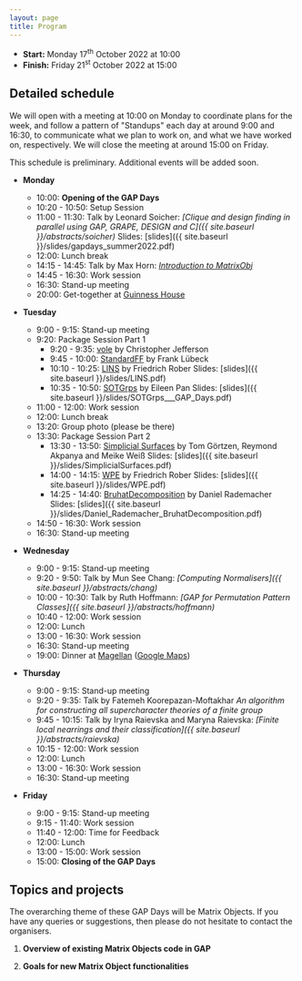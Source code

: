 ```yaml
---
layout: page
title: Program
---
```


* __Start:__ Monday 17<sup>th</sup> October 2022 at 10:00
* __Finish:__ Friday 21<sup>st</sup> October 2022 at 15:00

## Detailed schedule

We will open with a meeting at 10:00 on Monday to coordinate plans for the week,
and follow a pattern of "Standups" each day at around 9:00 and 16:30, to
communicate what we plan to work on, and what we have worked on, respectively.
We will close the meeting at around 15:00 on Friday.

This schedule is preliminary. Additional events will be added soon.

- **Monday** 
  - 10:00: **Opening of the GAP Days**
  - 10:20 - 10:50: Setup Session
  - 11:00 - 11:30: Talk by Leonard Soicher:
    *[Clique and design finding in parallel using GAP, GRAPE, DESIGN and C]({{ site.baseurl }}/abstracts/soicher)* Slides:  [slides]({{ site.baseurl }}/slides/gapdays_summer2022.pdf)
  - 12:00: Lunch break
  - 14:15 - 14:45: Talk by Max Horn:
    [*Introduction to MatrixObj*](../slides/slides-Horn-MatrixObj.html)
  - 14:45 - 16:30: Work session
  - 16:30: Stand-up meeting
  - 20:00: Get-together at [Guinness House](https://goo.gl/maps/yvbnJrCKLyZNw1k37)

- **Tuesday** 
  - 9:00 - 9:15: Stand-up meeting
  - 9:20: Package Session Part 1
    - 9:20 - 9:35: [vole](https://github.com/peal/vole) by Christopher Jefferson
    - 9:45 - 10:00: [StandardFF](https://github.com/frankluebeck/StandardFF) by Frank Lübeck
    - 10:10 - 10:25: [LINS](https://github.com/FriedrichRober/LINS) by Friedrich Rober Slides:  [slides]({{ site.baseurl }}/slides/LINS.pdf)    
    - 10:35 - 10:50: [SOTGrps](https://github.com/xpan-eileen/sotgrps) by Eileen Pan Slides:  [slides]({{ site.baseurl }}/slides/SOTGrps___GAP_Days.pdf)
  - 11:00 - 12:00: Work session
  - 12:00: Lunch break
  - 13:20: Group photo (please be there)
  - 13:30: Package Session Part 2
    - 13:30 - 13:50: [Simplicial Surfaces](https://github.com/gap-packages/simplicial-surfaces) by Tom Görtzen, Reymond Akpanya and Meike Weiß Slides:  [slides]({{ site.baseurl }}/slides/SimplicialSurfaces.pdf)
    - 14:00 - 14:15: [WPE](https://github.com/FriedrichRober/WPE) by Friedrich Rober Slides:  [slides]({{ site.baseurl }}/slides/WPE.pdf)
    - 14:25 - 14:40: [BruhatDecomposition](https://github.com/danielrademacher/BruhatDecomposition2) by Daniel Rademacher Slides:  [slides]({{ site.baseurl }}/slides/Daniel_Rademacher_BruhatDecomposition.pdf)
  - 14:50 - 16:30: Work session
  - 16:30: Stand-up meeting

- **Wednesday** 
  - 9:00 - 9:15: Stand-up meeting
  - 9:20 - 9:50: Talk by Mun See Chang:
    *[Computing Normalisers]({{ site.baseurl }}/abstracts/chang)*
  - 10:00 - 10:30: Talk by Ruth Hoffmann:
    *[GAP for Permutation Pattern Classes]({{ site.baseurl }}/abstracts/hoffmann)*
  - 10:40 - 12:00: Work session
  - 12:00: Lunch 
  - 13:00 - 16:30: Work session
  - 16:30: Stand-up meeting
  - 19:00: Dinner at [Magellan](https://magellan-aachen.de) ([Google Maps](https://goo.gl/maps/tBAXAGMgrhspUEf8A))

- **Thursday** 
  - 9:00 - 9:15: Stand-up meeting
  - 9:20 - 9:35: Talk by Fatemeh Koorepazan-Moftakhar
    *An algorithm for constructing all supercharacter theories of a finite group*
  - 9:45 - 10:15: Talk by Iryna Raievska and Maryna Raievska:
    *[Finite local nearrings and their classification]({{ site.baseurl }}/abstracts/raievska)*
  - 10:15 - 12:00: Work session
  - 12:00: Lunch 
  - 13:00 - 16:30: Work session
  - 16:30: Stand-up meeting

- **Friday** 
  - 9:00 - 9:15: Stand-up meeting
  - 9:15 - 11:40: Work session
  - 11:40 - 12:00: Time for Feedback
  - 12:00: Lunch 
  - 13:00 - 15:00: Work session
  - 15:00: **Closing of the GAP Days**


## Topics and projects

The overarching theme of these GAP Days will be Matrix Objects. If you have any
queries or suggestions, then please do not hesitate to contact the organisers.

1. __Overview of existing Matrix Objects code in GAP__

2. __Goals for new Matrix Object functionalities__
